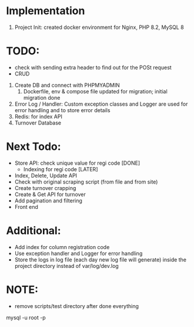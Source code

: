 # Implementation
1. Project Init: created docker environment for Nginx, PHP 8.2, MySQL 8


# TODO:
- check with sending extra header to find out for the POSt request
- CRUD
1. Create DB and connect with PHPMYADMIN
   1. Dockerfile, env & compose file updated for migration; initial migration done
2. Error Log / Handler: Custom exception classes and Logger are used for error handling and to store error details
3. Redis: for index API
4. Turnover Database


# Next Todo:
- Store API: check unique value for regi code [DONE]
  - Indexing for regi code [LATER]
- Index, Delete, Update API
- Check with original scraping script (from file and from site)
- Create turnover crapping
- Create & Get API for turnover
- Add pagination and filtering
- Front end

# Additional:
- Add index for column registration code
- Use exception handler and Logger for error handling
- Store the logs in log file (each day new log file will generate) inside the project directory instead of var/log/dev.log

# NOTE:
- remove scripts/test directory after done everything


mysql -u root -p
